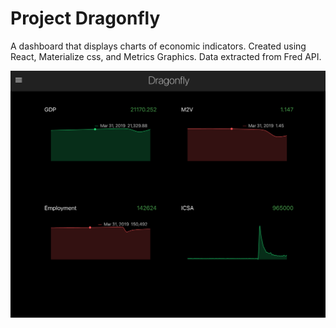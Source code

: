 # Project Dragonfly

A dashboard that displays charts of economic indicators. Created using React, Materialize css, and Metrics Graphics. Data extracted from Fred API.

![Screenshot](dragonfly_screenshot_1.png)